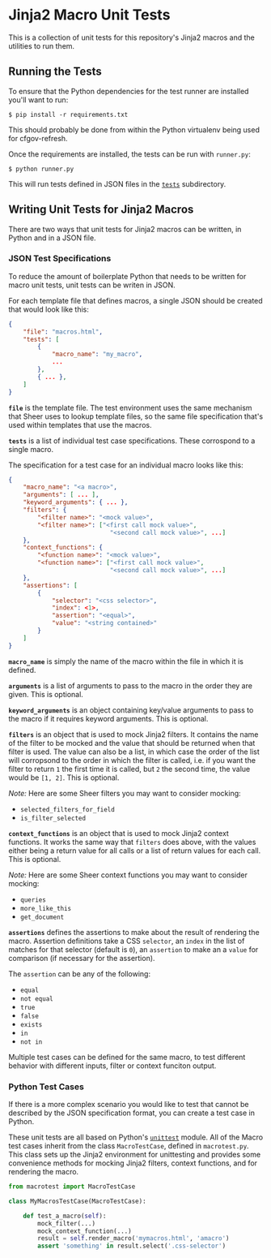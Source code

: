 # Jinja2 Macro Unit Tests

This is a collection of unit tests for this repository's Jinja2 macros
and the utilities to run them. 

## Running the Tests

To ensure that the Python dependencies for the test runner are installed
you'll want to run:

```shell
$ pip install -r requirements.txt
```

This should probably be done from within the Python virtualenv being
used for cfgov-refresh.

Once the requirements are installed, the tests can be run with 
`runner.py`:

```shell
$ python runner.py
```

This will run tests defined in JSON files in the [`tests`](tests) 
subdirectory.

## Writing Unit Tests for Jinja2 Macros

There are two ways that unit tests for Jinja2 macros can be written,
in Python and in a JSON file.

### JSON Test Specifications

To reduce the amount of boilerplate Python that needs to be written for
macro unit tests, unit tests can be writen in JSON.

For each template file that defines macros, a single JSON should be
created that would look like this:

```json
{
    "file": "macros.html",
    "tests": [
        {
            "macro_name": "my_macro",
            ...
        },
        { ... },
    ]
}
```

**`file`** is the template file. The test environment uses the same
mechanism that Sheer uses to lookup template files, so the same file
specification that's used within templates that use the macros.

**`tests`** is a list of individual test case specifications. These
corrospond to a single macro.

The specification for a test case for an individual macro looks like
this:

```json
{
    "macro_name": "<a macro>",
    "arguments": [ ... ],
    "keyword_arguments": { ... },
    "filters": {
        "<filter name>": "<mock value>",
        "<filter name>": ["<first call mock value>",
                            "<second call mock value>", ...]
    },
    "context_functions": {
        "<function name>": "<mock value>",
        "<function name>": ["<first call mock value>",
                            "<second call mock value>", ...]
    },
    "assertions": [
        {
            "selector": "<css selector>",
            "index": <1>,
            "assertion": "<equal>",
            "value": "<string contained>"
        }
    ]
}
```

**`macro_name`** is simply the name of the macro within the file in which it
is defined.

**`arguments`** is a list of arguments to pass to the macro in the order
they are given. This is optional.

**`keyword_arguments`** is an object containing key/value arguments to pass
to the macro if it requires keyword arguments. This is optional.

**`filters`** is an object that is used to mock Jinja2 filters. It contains
the name of the filter to be mocked and the value that should be
returned when that filter is used. The value can also be a list, in
which case the order of the list will corropsond to the order in which
the filter is called, i.e. if you want the filter to return `1` the
first time it is called, but `2` the second time, the value would be
`[1, 2]`. This is optional.

*Note:* Here are some Sheer filters you may want to consider mocking:

- `selected_filters_for_field`
- `is_filter_selected`

**`context_functions`** is an object that is used to mock Jinja2 context
functions. It works the same way that `filters` does above, with the
values either being a return value for all calls or a list of return
values for each call. This is optional.

*Note:* Here are some Sheer context functions you may want to consider
mocking:

- `queries`
- `more_like_this`
- `get_document`

**`assertions`** defines the assertions to make about the result of
rendering the macro. Assertion definitions take a CSS `selector`, an 
`index` in the list of matches for that selector (default is `0`), an 
`assertion` to make an  a `value` for comparison (if necessary for the 
assertion).

The `assertion` can be any of the following:

- `equal`
- `not equal`
- `true`
- `false`
- `exists`
- `in`
- `not in`

Multiple test cases can be defined for the same macro, to test different
behavior with different inputs, filter or context funciton output.

### Python Test Cases

If there is a more complex scenario you would like to test that cannot
be described by the JSON specification format, you can create a test
case in Python. 


These unit tests are all based on Python's 
[`unittest`](https://docs.python.org/2/library/unittest.html) module. 
All of the Macro test cases inherit from the class `MacroTestCase`, 
defined in `macrotest.py`. This class sets up the Jinja2 environment 
for unittesting and provides some convenience methods for mocking 
Jinja2 filters, context functions, and for rendering the macro. 

```python
from macrotest import MacroTestCase

class MyMacrosTestCase(MacroTestCase):

    def test_a_macro(self):
        mock_filter(...)
        mock_context_function(...)
        result = self.render_macro('mymacros.html', 'amacro')
        assert 'something' in result.select('.css-selector')
````

